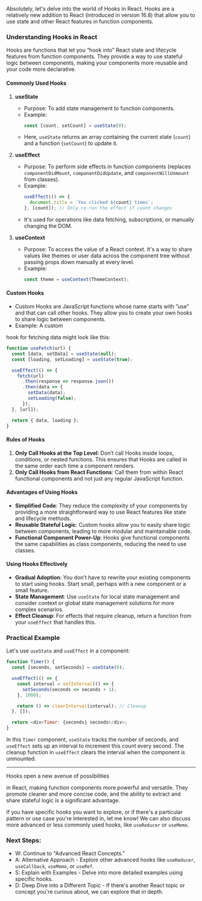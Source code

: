 Absolutely, let's delve into the world of Hooks in React. Hooks are a relatively new addition to React (introduced in version 16.8) that allow you to use state and other React features in function components.

### Understanding Hooks in React

Hooks are functions that let you “hook into” React state and lifecycle features from function components. They provide a way to use stateful logic between components, making your components more reusable and your code more declarative.

#### Commonly Used Hooks
1. **useState**
   - Purpose: To add state management to function components.
   - Example:
     ```javascript
     const [count, setCount] = useState(0);
     ```
   - Here, `useState` returns an array containing the current state (`count`) and a function (`setCount`) to update it.

2. **useEffect**
   - Purpose: To perform side effects in function components (replaces `componentDidMount`, `componentDidUpdate`, and `componentWillUnmount` from classes).
   - Example:
     ```javascript
     useEffect(() => {
       document.title = `You clicked ${count} times`;
     }, [count]); // Only re-run the effect if count changes
     ```
   - It's used for operations like data fetching, subscriptions, or manually changing the DOM.

3. **useContext**
   - Purpose: To access the value of a React context. It's a way to share values like themes or user data across the component tree without passing props down manually at every level.
   - Example:
     ```javascript
     const theme = useContext(ThemeContext);
     ```

#### Custom Hooks
- Custom Hooks are JavaScript functions whose name starts with ”use” and that can call other hooks. They allow you to create your own hooks to share logic between components.
- Example: A custom

 hook for fetching data might look like this:
  ```javascript
  function useFetch(url) {
    const [data, setData] = useState(null);
    const [loading, setLoading] = useState(true);

    useEffect(() => {
      fetch(url)
        .then(response => response.json())
        .then(data => {
          setData(data);
          setLoading(false);
        });
    }, [url]);

    return { data, loading };
  }
  ```

#### Rules of Hooks
1. **Only Call Hooks at the Top Level**: Don’t call Hooks inside loops, conditions, or nested functions. This ensures that Hooks are called in the same order each time a component renders.
2. **Only Call Hooks from React Functions**: Call them from within React functional components and not just any regular JavaScript function.

#### Advantages of Using Hooks
- **Simplified Code**: They reduce the complexity of your components by providing a more straightforward way to use React features like state and lifecycle methods.
- **Reusable Stateful Logic**: Custom hooks allow you to easily share logic between components, leading to more modular and maintainable code.
- **Functional Component Power-Up**: Hooks give functional components the same capabilities as class components, reducing the need to use classes.

#### Using Hooks Effectively
- **Gradual Adoption**: You don’t have to rewrite your existing components to start using hooks. Start small, perhaps with a new component or a small feature.
- **State Management**: Use `useState` for local state management and consider context or global state management solutions for more complex scenarios.
- **Effect Cleanup**: For effects that require cleanup, return a function from your `useEffect` that handles this.

### Practical Example
Let's use `useState` and `useEffect` in a component:
```javascript
function Timer() {
  const [seconds, setSeconds] = useState(0);

  useEffect(() => {
    const interval = setInterval(() => {
      setSeconds(seconds => seconds + 1);
    }, 1000);

    return () => clearInterval(interval); // Cleanup
  }, []);

  return <div>Timer: {seconds} seconds</div>;
}
```
In this `Timer` component, `useState` tracks the number of seconds, and `useEffect` sets up an interval to increment this count every second. The cleanup function in `useEffect` clears the interval when the component is unmounted.

---

Hooks open a new avenue of possibilities

 in React, making function components more powerful and versatile. They promote cleaner and more concise code, and the ability to extract and share stateful logic is a significant advantage.

If you have specific hooks you want to explore, or if there's a particular pattern or use case you're interested in, let me know! We can also discuss more advanced or less commonly used hooks, like `useReducer` or `useMemo`.

### Next Steps:
- W: Continue to "Advanced React Concepts."
- A: Alternative Approach - Explore other advanced hooks like `useReducer`, `useCallback`, `useMemo`, or `useRef`.
- S: Explain with Examples - Delve into more detailed examples using specific hooks.
- D: Deep Dive into a Different Topic - If there's another React topic or concept you're curious about, we can explore that in depth.